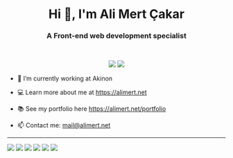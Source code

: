 <h1 align="center">Hi 👋, I'm Ali Mert Çakar</h1>
<h3 align="center">A Front-end web development specialist</h3>

<br/>

<p align="center">
  <img src="https://img.shields.io/badge/LinkedIn-0077B5?style=for-the-badge&logo=linkedin&logoColor=white">
  <img src="![Uploading image.png…]()">
</p>

- 🔭 I’m currently working at Akinon

- 💻 Learn more about me at https://alimert.net
 
- 📚 See my portfolio here https://alimert.net/portfolio

- 📫 Contact me: mail@alimert.net

---
![](https://img.shields.io/badge/React-20232A?style=for-the-badge&logo=react&logoColor=61DAFB)
![](https://img.shields.io/badge/TypeScript-007ACC?style=for-the-badge&logo=typescript&logoColor=white)
![](https://img.shields.io/badge/storybook-FF4785?style=for-the-badge&logo=storybook&logoColor=white)
![](https://img.shields.io/badge/Redux-593D88?style=for-the-badge&logo=redux&logoColor=white)
![](https://img.shields.io/badge/next.js-000000?style=for-the-badge&logo=nextdotjs&logoColor=white)
![](https://img.shields.io/badge/Jest-C21325?style=for-the-badge&logo=jest&logoColor=white)











